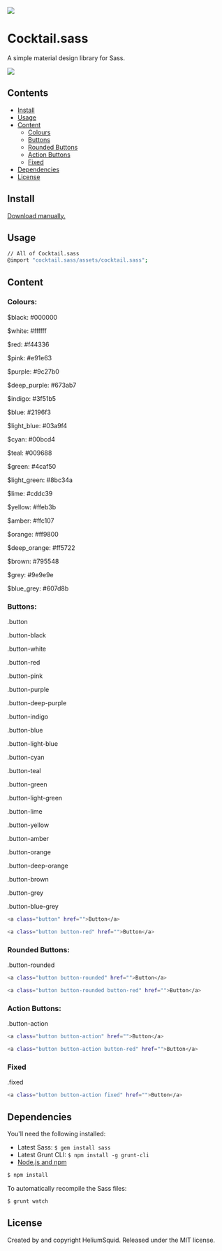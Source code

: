 ![](http://i.imgur.com/bBylLMW.png)
# Cocktail.sass
A simple material design library for Sass.

![](https://img.shields.io/david/HeliumSquid/cocktail.sass.svg)

## Contents

- [Install](#install)
- [Usage](#usage)
- [Content](#content)
  - [Colours](#colours)
  - [Buttons](#buttons)
  - [Rounded Buttons](#rounded-buttons)
  - [Action Buttons](#action-buttons)
  - [Fixed](#fixed)
- [Dependencies](#dependencies)
- [License](#license)

## Install

[Download manually.]()

## Usage

```bash
// All of Cocktail.sass
@import "cocktail.sass/assets/cocktail.sass";
```

## Content

### Colours:

$black: #000000

$white: #ffffff

$red: #f44336

$pink: #e91e63

$purple: #9c27b0

$deep_purple: #673ab7

$indigo: #3f51b5

$blue: #2196f3

$light_blue: #03a9f4

$cyan: #00bcd4

$teal: #009688

$green: #4caf50

$light_green: #8bc34a

$lime: #cddc39

$yellow: #ffeb3b

$amber: #ffc107

$orange: #ff9800

$deep_orange: #ff5722

$brown: #795548

$grey: #9e9e9e

$blue_grey: #607d8b

### Buttons:

.button

.button-black

.button-white

.button-red

.button-pink

.button-purple

.button-deep-purple

.button-indigo

.button-blue

.button-light-blue

.button-cyan

.button-teal

.button-green

.button-light-green

.button-lime

.button-yellow

.button-amber

.button-orange

.button-deep-orange

.button-brown

.button-grey

.button-blue-grey

```bash
<a class="button" href="">Button</a>

<a class="button button-red" href="">Button</a>
```

### Rounded Buttons:

.button-rounded

```bash
<a class="button button-rounded" href="">Button</a>

<a class="button button-rounded button-red" href="">Button</a>
```

### Action Buttons:

.button-action

```bash
<a class="button button-action" href="">Button</a>

<a class="button button-action button-red" href="">Button</a>
```

### Fixed

.fixed

```bash
<a class="button button-action fixed" href="">Button</a>
```

## Dependencies

You'll need the following installed:

- Latest Sass: `$ gem install sass`
- Latest Grunt CLI: `$ npm install -g grunt-cli`
- [Node.js and npm](http://nodejs.org/download/)

```bash
$ npm install
```

To automatically recompile the Sass files:

```bash
$ grunt watch
```

## License

Created by and copyright HeliumSquid. Released under the MIT license.
